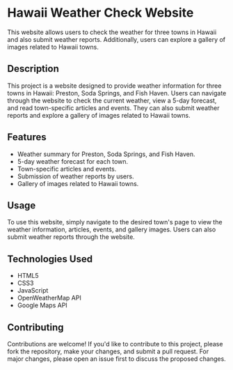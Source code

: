 # Hawaii Weather Check Website

This website allows users to check the weather for three towns in Hawaii and also submit weather reports. Additionally, users can explore a gallery of images related to Hawaii towns.



## Description

This project is a website designed to provide weather information for three towns in Hawaii: Preston, Soda Springs, and Fish Haven. Users can navigate through the website to check the current weather, view a 5-day forecast, and read town-specific articles and events. They can also submit weather reports and explore a gallery of images related to Hawaii towns.

## Features

- Weather summary for Preston, Soda Springs, and Fish Haven.
- 5-day weather forecast for each town.
- Town-specific articles and events.
- Submission of weather reports by users.
- Gallery of images related to Hawaii towns.

## Usage

To use this website, simply navigate to the desired town's page to view the weather information, articles, events, and gallery images. Users can also submit weather reports through the website.

## Technologies Used

- HTML5
- CSS3
- JavaScript
- OpenWeatherMap API
- Google Maps API

## Contributing

Contributions are welcome! If you'd like to contribute to this project, please fork the repository, make your changes, and submit a pull request. For major changes, please open an issue first to discuss the proposed changes.
